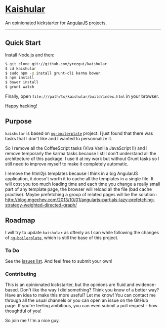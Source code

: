 # [Kaishular](http://www.github.com/yrezgui/kaishular)

An opinionated kickstarter for [AngularJS](http://angularjs.org) projects.

***

## Quick Start

Install Node.js and then:

```sh
$ git clone git://github.com/yrezgui/kaishular
$ cd kaishular
$ sudo npm -g install grunt-cli karma bower
$ npm install
$ bower install
$ grunt watch
```

Finally, open `file:///path/to/kaishular/build/index.html` in your browser.

Happy hacking!

## Purpose

`kaishular` is based on [`ng-boilerplate`](http://github.com/ngbp/ng-boilerplate) project.
I just found that there was tasks that I don't like and I wanted to personnalize it.

So I remove all the CoffeeScript tasks (Viva Vanilla JavaScript !!) and I remove temporarly the 
karma tasks because I still don't understand all the architecture of this package. I use it at 
my work but without Grunt tasks so I still need to improve myself to make it completely automatic.

I remove the html2js templates because I think in a big AngularJS application, it doesn't worth it
to cache all the templates in a single file. It will cost you too much loading time and each time 
you change a really small part of any template page, the browser will reload all the file (bad 
cache practise).
Maybe prefetching a group of related pages will be the solution : http://blog.mgechev.com/2013/10/01/angularjs-partials-lazy-prefetching-strategy-weighted-directed-graph/


## Roadmap

I will try to update `kaishular` as oftenly as I can while following the changes of 
[`ng-boilerplate`](http://github.com/ngbp/ng-boilerplate), which is still the base of this project.

### To Do

See the [issues list](http://github.com/yrezgui/kaishular/issues). And
feel free to submit your own!

### Contributing

This is an opinionated kickstarter, but the opinions are fluid and
evidence-based. Don't like the way I did something? Think you know of a better
way? Have an idea to make this more useful? Let me know! You can contact me
through all the usual channels or you can open an issue on the GitHub page. If
you're feeling ambitious, you can even submit a pull request - how thoughtful
of you!

So join me ! I'm a nice guy.

